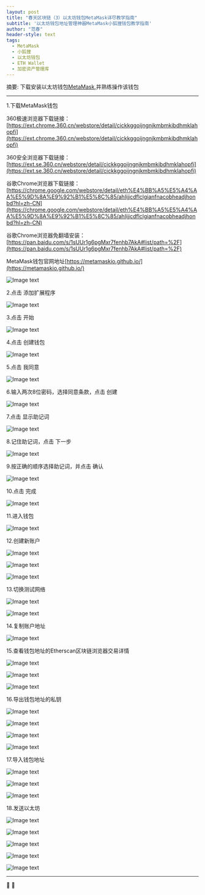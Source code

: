 ```yaml
---
layout: post
title: "春天区块链（3）以太坊钱包MetaMask详尽教学指南"
subtitle: '以太坊钱包地址管理神器MetaMask小狐狸钱包教学指南'
author: "范春"
header-style: text
tags:
  - MetaMask
  - 小狐狸
  - 以太坊钱包
  - ETH Wallet
  - 加密资产管理库
---
```


摘要: 下载安装以太坊钱包[MetaMask](https://ext.chrome.360.cn/webstore/detail/cickkggoijngnjkmbmkibdhmklahopfi),并熟练操作该钱包

---

1.下载MetaMask钱包

360极速浏览器下载链接：[https://ext.chrome.360.cn/webstore/detail/cickkggoijngnjkmbmkibdhmklahopfi](https://ext.chrome.360.cn/webstore/detail/cickkggoijngnjkmbmkibdhmklahopfi)

360安全浏览器下载链接：[https://ext.se.360.cn/webstore/detail/cickkggoijngnjkmbmkibdhmklahopfi](https://ext.se.360.cn/webstore/detail/cickkggoijngnjkmbmkibdhmklahopfi)

谷歌Chrome浏览器下载链接：[https://chrome.google.com/webstore/detail/eth%E4%BB%A5%E5%A4%AA%E5%9D%8A%E9%92%B1%E5%8C%85/ahlijjcdflclgianfnacobheadjhonbd?hl=zh-CN](https://chrome.google.com/webstore/detail/eth%E4%BB%A5%E5%A4%AA%E5%9D%8A%E9%92%B1%E5%8C%85/ahlijjcdflclgianfnacobheadjhonbd?hl=zh-CN)

谷歌Chrome浏览器免翻墙安装：[https://pan.baidu.com/s/1sUUr1g6pgMxr7fenhb7AkA#list/path=%2F](https://pan.baidu.com/s/1sUUr1g6pgMxr7fenhb7AkA#list/path=%2F)

MetaMask钱包官网地址[https://metamaskio.github.io/](https://metamaskio.github.io/)

![Image text](https://www.btc36.com/yidaibi/1.jpg)

2.点击 添加扩展程序

![Image text](https://www.btc36.com/yidaibi/2.jpg)

3.点击 开始

![Image text](https://www.btc36.com/yidaibi/3.jpg)

4.点击 创建钱包

![Image text](https://www.btc36.com/metamask/1.jpg)

5.点击 我同意

![Image text](https://www.btc36.com/metamask/2.jpg)

6.输入两次8位密码，选择同意条款，点击 创建

![Image text](https://www.btc36.com/metamask/3.jpg)

7.点击 显示助记词

![Image text](https://www.btc36.com/metamask/4.jpg)

8.记住助记词，点击 下一步

![Image text](https://www.btc36.com/metamask/5.jpg)

9.按正确的顺序选择助记词，并点击 确认

![Image text](https://www.btc36.com/metamask/6.jpg)

10.点击 完成

![Image text](https://www.btc36.com/metamask/7.jpg)

11.进入钱包

![Image text](https://www.btc36.com/metamask/8.jpg)

12.创建新账户

![Image text](https://www.btc36.com/metamask/9.jpg)

![Image text](https://www.btc36.com/metamask/10.jpg)

![Image text](https://www.btc36.com/metamask/11.jpg)

13.切换测试网络

![Image text](https://www.btc36.com/metamask/12.jpg)

![Image text](https://www.btc36.com/metamask/13.jpg)

14.复制账户地址

![Image text](https://www.btc36.com/metamask/14.jpg)

15.查看钱包地址的Etherscan区块链浏览器交易详情

![Image text](https://www.btc36.com/metamask/15.jpg)

![Image text](https://www.btc36.com/metamask/16.jpg)

![Image text](https://www.btc36.com/metamask/17.jpg)

16.导出钱包地址的私钥

![Image text](https://www.btc36.com/metamask/18.jpg)

![Image text](https://www.btc36.com/metamask/19.jpg)

![Image text](https://www.btc36.com/metamask/20.jpg)

![Image text](https://www.btc36.com/metamask/21.jpg)

17.导入钱包地址

![Image text](https://www.btc36.com/metamask/22.jpg)

![Image text](https://www.btc36.com/metamask/23.jpg)

![Image text](https://www.btc36.com/metamask/24.jpg)

18.发送以太坊

![Image text](https://www.btc36.com/metamask/25.jpg)

![Image text](https://www.btc36.com/metamask/26.jpg)

![Image text](https://www.btc36.com/metamask/27.jpg)

![Image text](https://www.btc36.com/metamask/28.jpg)

![Image text](https://www.btc36.com/metamask/29.jpg)

---


